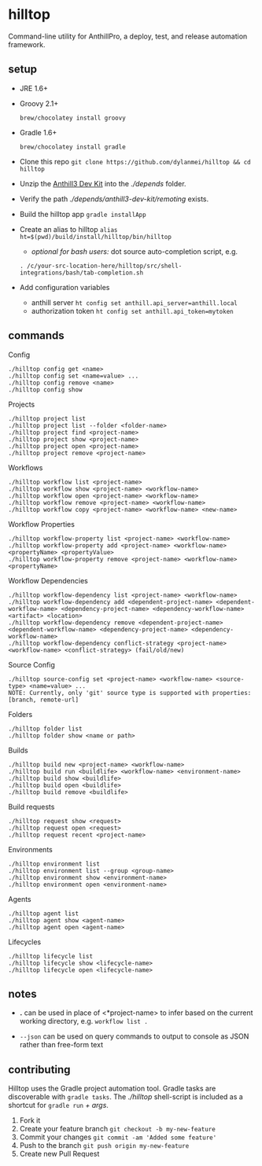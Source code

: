 # hilltop

Command-line utility for AnthillPro, a deploy, test, and release automation framework.

## setup

* JRE 1.6+
* Groovy 2.1+

    `brew/chocolatey install groovy`

* Gradle 1.6+

    `brew/chocolatey install gradle`
* Clone this repo `git clone https://github.com/dylanmei/hilltop && cd hilltop`
* Unzip the [Anthill3 Dev Kit](http://docs.urbancode.com/anthill3-help-3.8/html/DevKit.html) into the *./depends* folder.
 * Verify the path *./depends/anthill3-dev-kit/remoting* exists.
* Build the hilltop app `gradle installApp`
* Create an alias to hilltop `alias ht=$(pwd)/build/install/hilltop/bin/hilltop`
    * *optional for bash users:* dot source auto-completion script, e.g.
    
     `. /c/your-src-location-here/hilltop/src/shell-integrations/bash/tab-completion.sh`
* Add configuration variables
    * anthill server `ht config set anthill.api_server=anthill.local`
    * authorization token `ht config set anthill.api_token=mytoken`

## commands

Config

    ./hilltop config get <name>
    ./hilltop config set <name=value> ...
    ./hilltop config remove <name>
    ./hilltop config show

Projects

    ./hilltop project list
    ./hilltop project list --folder <folder-name>
    ./hilltop project find <project-name>
    ./hilltop project show <project-name>
    ./hilltop project open <project-name>
    ./hilltop project remove <project-name>

Workflows

    ./hilltop workflow list <project-name>
    ./hilltop workflow show <project-name> <workflow-name>
    ./hilltop workflow open <project-name> <workflow-name>
    ./hilltop workflow remove <project-name> <workflow-name>
    ./hilltop workflow copy <project-name> <workflow-name> <new-name>

Workflow Properties

    ./hilltop workflow-property list <project-name> <workflow-name>
    ./hilltop workflow-property add <project-name> <workflow-name> <propertyName> <propertyValue>
    ./hilltop workflow-property remove <project-name> <workflow-name> <propertyName>


Workflow Dependencies

    ./hilltop workflow-dependency list <project-name> <workflow-name>
    ./hilltop workflow-dependency add <dependent-project-name> <dependent-workflow-name> <dependency-project-name> <dependency-workflow-name> <artifact> <location>
    ./hilltop workflow-dependency remove <dependent-project-name> <dependent-workflow-name> <dependency-project-name> <dependency-workflow-name>
    ./hilltop workflow-dependency conflict-strategy <project-name> <workflow-name> <conflict-strategy> (fail/old/new)

Source Config

    ./hilltop source-config set <project-name> <workflow-name> <source-type> <name=value> ...
    NOTE: Currently, only 'git' source type is supported with properties: [branch, remote-url]

Folders

    ./hilltop folder list
    ./hilltop folder show <name or path>

Builds

    ./hilltop build new <project-name> <workflow-name>
    ./hilltop build run <buildlife> <workflow-name> <environment-name>
    ./hilltop build show <buildlife>
    ./hilltop build open <buildlife>
    ./hilltop build remove <buildlife>

Build requests

    ./hilltop request show <request>
    ./hilltop request open <request>
    ./hilltop request recent <project-name>

Environments

    ./hilltop environment list
    ./hilltop environment list --group <group-name>
    ./hilltop environment show <environment-name>
    ./hilltop environment open <environment-name>

Agents

    ./hilltop agent list
    ./hilltop agent show <agent-name>
    ./hilltop agent open <agent-name>

Lifecycles

    ./hilltop lifecycle list
    ./hilltop lifecycle show <lifecycle-name>
    ./hilltop lifecycle open <lifecycle-name>

## notes

* **.** can be used in place of &lt;*project-name&gt; to infer based on the current working directory, e.g. `workflow list .`

* `--json` can be used on query commands to output to console as JSON rather than free-form text

## contributing

Hilltop uses the Gradle project automation tool. Gradle tasks are discoverable with `gradle tasks`. The *./hilltop* shell-script is included as a shortcut for `gradle run` *+ args*.

1. Fork it
2. Create your feature branch `git checkout -b my-new-feature`
3. Commit your changes `git commit -am 'Added some feature'`
4. Push to the branch `git push origin my-new-feature`
5. Create new Pull Request
